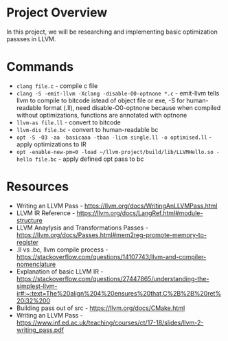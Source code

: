 # Project Overview
In this project, we will be researching and implementing basic optimization passses in LLVM.

# Commands
- `clang file.c` - compile c file
- `clang -S -emit-llvm -Xclang -disable-O0-optnone *.c` - emit-llvm tells llvm to compile to bitcode istead of object file or exe, -S for human-readable format (.ll), need disable-O0-optnone because when compiled without optimizations, functions are annotated with optnone
- `llvm-as file.ll` - convert to bitcode
- `llvm-dis file.bc` - convert to human-readable bc
- `opt -S -O3 -aa -basicaaa -tbaa -licm single.ll -o optimised.ll` - apply optimizations to IR
- `opt -enable-new-pm=0 -load ~/llvm-project/build/lib/LLVMHello.so -hello file.bc` - apply defined opt pass to bc

# Resources
- Writing an LLVM Pass - https://llvm.org/docs/WritingAnLLVMPass.html
- LLVM IR Reference - https://llvm.org/docs/LangRef.html#module-structure
- LLVM Anaylysis and Transformations Passes - https://llvm.org/docs/Passes.html#mem2reg-promote-memory-to-register
- .ll vs .bc, llvm compile process - https://stackoverflow.com/questions/14107743/llvm-and-compiler-nomenclature
- Explanation of basic LLVM IR - https://stackoverflow.com/questions/27447865/understanding-the-simplest-llvm-ir#:~:text=The%20align%204%20ensures%20that,C%2B%2B%20ret%20i32%200
- Building pass out of src - https://llvm.org/docs/CMake.html
- Writing an LLVM Pass - https://www.inf.ed.ac.uk/teaching/courses/ct/17-18/slides/llvm-2-writing_pass.pdf

